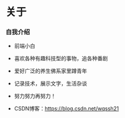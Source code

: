 # 关于

### 自我介绍

- 前端小白
- 喜欢各种有趣科技型的事物，追各种番剧
- 爱好广泛的养生佛系家里蹲青年
- 记录技术，展示文字，生活杂谈
- 努力努力再努力！

- CSDN博客：https://blog.csdn.net/wqssh21
 